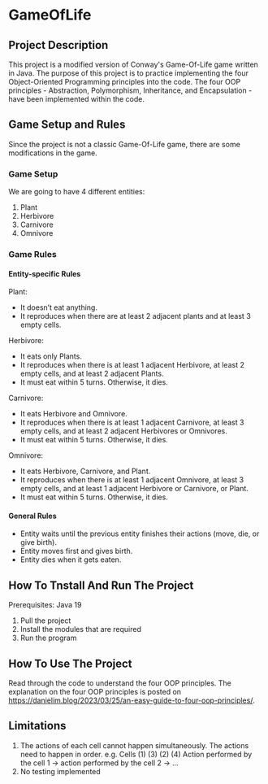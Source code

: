 # GameOfLife
## Project Description
This project is a modified version of Conway's Game-Of-Life game written in Java.
The purpose of this project is to practice implementing the four Object-Oriented Programming principles into the code.
The four OOP principles - Abstraction, Polymorphism, Inheritance, and Encapsulation - have been implemented within the code.
## Game Setup and Rules
Since the project is not a classic Game-Of-Life game, there are some modifications in the game.
### Game Setup
We are going to have 4 different entities:
1. Plant
2. Herbivore
3. Carnivore
4. Omnivore
### Game Rules
#### Entity-specific Rules
Plant:
- It doesn’t eat anything.
- It reproduces when there are at least 2 adjacent plants and at least 3 empty cells.

Herbivore:
- It eats only Plants.
- It reproduces when there is at least 1 adjacent Herbivore, at least 2 empty cells, and at least 2 adjacent Plants.
- It must eat within 5 turns. Otherwise, it dies.

Carnivore:
- It eats Herbivore and Omnivore.
- It reproduces when there is at least 1 adjacent Carnivore, at least 3 empty cells, and at least 2 adjacent Herbivores or Omnivores.
- It must eat within 5 turns. Otherwise, it dies.

Omnivore:
- It eats Herbivore, Carnivore, and Plant.
- It reproduces when there is at least 1 adjacent Omnivore, at least 3 empty cells, and at least 1 adjacent Herbivore or Carnivore, or Plant.
- It must eat within 5 turns. Otherwise, it dies.
#### General Rules
- Entity waits until the previous entity finishes their actions (move, die, or give birth).
- Entity moves first and gives birth.
- Entity dies when it gets eaten.

## How To Tnstall And Run The Project
Prerequisites: Java 19
1. Pull the project
2. Install the modules that are required
3. Run the program

## How To Use The Project
Read through the code to understand the four OOP principles.
The explanation on the four OOP principles is posted on https://danielim.blog/2023/03/25/an-easy-guide-to-four-oop-principles/.

## Limitations
1. The actions of each cell cannot happen simultaneously. The actions need to happen in order.
e.g.
Cells
(1) (3)
(2) (4)
Action performed by the cell 1 -> action performed by the cell 2 -> ...
2. No testing implemented

